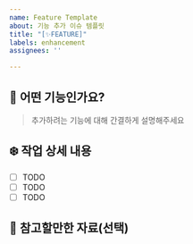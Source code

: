 ```yaml
---
name: Feature Template
about: 기능 추가 이슈 템플릿
title: "[✨FEATURE]"
labels: enhancement
assignees: ''

---
```


## 🐧 어떤 기능인가요?
> 추가하려는 기능에 대해 간결하게 설명해주세요

## ❄️ 작업 상세 내용
- [ ] TODO
- [ ] TODO
- [ ] TODO

## 🧊 참고할만한 자료(선택)
